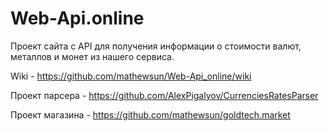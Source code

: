 # Web-Api.online

Проект сайта с API для получения информации о стоимости валют, металлов и монет из нашего сервиса.

Wiki - https://github.com/mathewsun/Web-Api_online/wiki

Проект парсера - https://github.com/AlexPigalyov/CurrenciesRatesParser

Проект магазина - https://github.com/mathewsun/goldtech.market
